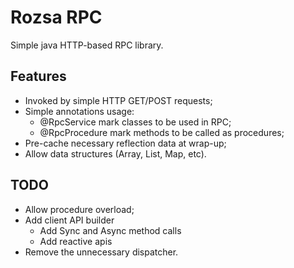 # Rozsa RPC
Simple java HTTP-based RPC library.

## Features

- Invoked by simple HTTP GET/POST requests;
- Simple annotations usage:
  - @RpcService mark classes to be used in RPC;
  - @RpcProcedure mark methods to be called as procedures;
- Pre-cache necessary reflection data at wrap-up; 
- Allow data structures (Array, List, Map, etc). 

## TODO

- Allow procedure overload;
- Add client API builder
  - Add Sync and Async method calls
  - Add reactive apis
- Remove the unnecessary dispatcher.
